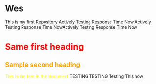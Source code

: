 # Wes
This is my first Repository
Actively Testing Response Time Now
Actively Testing Response Time NowActively Testing Response Time Now
<!DOCTYPE html>
<html>
<head>
<meta charset="UTF-8">
<title>This is the title</title>
<title>This is the title. Testing this to make sure it isn't fake now</title>
</head>
<body>
<h1><font color = red> Same first heading </font> </h2>
<h2><font color = orange> Sample second heading </font></h2>
<font color = yellow>This is the text in the document</font>
</body>

</b>
TESTING
TESTING
Testing This now
</html> 